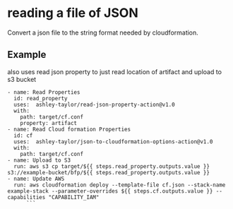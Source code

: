 # reading a file of JSON
Convert a json file to the string format needed by cloudformation.

## Example
also uses read json property to just read location of artifact and upload to s3 bucket
```
- name: Read Properties
  id: read_property
  uses:  ashley-taylor/read-json-property-action@v1.0
  with:
    path: target/cf.conf
    property: artifact
- name: Read Cloud formation Properties
  id: cf
  uses:  ashley-taylor/json-to-cloudformation-options-action@v1.0
  with:
    path: target/cf.conf
- name: Upload to S3
  run: aws s3 cp target/${{ steps.read_property.outputs.value }} s3://example-bucket/bfp/${{ steps.read_property.outputs.value }}
- name: Update AWS
  run: aws cloudformation deploy --template-file cf.json --stack-name example-stack --parameter-overrides ${{ steps.cf.outputs.value }} --capabilities "CAPABILITY_IAM"
      ```
